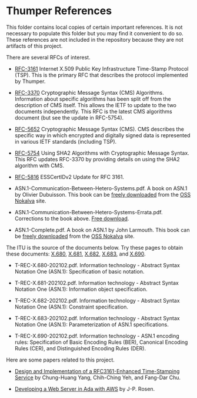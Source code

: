 
Thumper References
==================

This folder contains local copies of certain important references. It is not necessary to
populate this folder but you may find it convenient to do so. These references are not included
in the repository because they are not artifacts of this project.

There are several RFCs of interest.

+ [RFC-3161](http://www.rfc-editor.org/rfc/rfc3161.txt) Internet X.509 Public Key Infrastructure
  Time-Stamp Protocol (TSP). This is the primary RFC that describes the protocol implemented by
  Thumper.

+ [RFC-3370](http://www.rfc-editor.org/rfc/rfc3370.txt) Cryptographic Message Syntax (CMS)
  Algorithms. Information about specific algorithms has been split off from the description of
  CMS itself. This allows the IETF to update to the two documents independently. This RFC is the
  latest CMS algorithms document (but see the update in RFC-5754).

+ [RFC-5652](http://www.rfc-editor.org/rfc/rfc5652.txt) Cryptographic Message Syntax (CMS). CMS
  describes the specific way in which encrypted and digitally signed data is represented in
  various IETF standards (including TSP).

+ [RFC-5754](http://www.rfc-editor.org/rfc/rfc5754.txt) Using SHA2 Algorithms with Cryptographic
  Message Syntax. This RFC updates RFC-3370 by providing details on using the SHA2 algorithm
  with CMS.

+ [RFC-5816](http://www.rfc-editor.org/rfc/rfc5816.txt) ESSCertIDv2 Update for RFC 3161.

+ ASN.1-Communication-Between-Hetero-Systems.pdf. A book on ASN.1 by Olivier Dubuisson. This
  book can be
  [freely downloaded](http://www.oss.com/asn1/resources/books-whitepapers-pubs/dubuisson-asn1-book.PDF)
  from the [OSS Nokalva](http://www.oss.com/) site.

+ ASN.1-Communication-Between-Hetero-Systems-Errata.pdf. Corrections to the book above.
  [Free download](http://www.oss.com/asn1/resources/books-whitepapers-pubs/ASN.1.%20Communication%20between%20heterogeneous%20systems%20-%20Errata.pdf).

+ ASN.1-Complete.pdf. A book on ASN.1 by John Larmouth. This book can be
  [freely downloaded](http://www.oss.com/asn1/resources/books-whitepapers-pubs/larmouth-asn1-book.pdf)
  from the [OSS Nokalva](http://www.oss.com/) site.

The ITU is the source of the documents below. Try these pages to obtain these documents:
[X.680](http://www.itu.int/rec/T-REC-X.680/en), [X.681](http://www.itu.int/rec/T-REC-X.681/en),
[X.682](http://www.itu.int/rec/T-REC-X.682/en), [X.683](http://www.itu.int/rec/T-REC-X.683/en),
and [X.690](http://www.itu.int/rec/T-REC-X.690/en).

+ T-REC-X.680-202102.pdf. Information technology - Abstract Syntax Notation One (ASN.1):
  Specification of basic notation.

+ T-REC-X.681-202102.pdf. Information technology - Abstract Syntax Notation One (ASN.1):
  Information object specification.

+ T-REC-X.682-202102.pdf. Information technology - Abstract Syntax Notation One (ASN.1):
  Constraint specification.

+ T-REC-X.683-202102.pdf. Information technology - Abstract Syntax Notation One (ASN.1):
  Parameterization of ASN.1 specifications.

+ T-REC-X.690-202102.pdf. Information technology - ASN.1 encoding rules: Specification of Basic
  Encoding Rules (BER), Canonical Encoding Rules (CER), and Distinguished Encoding Rules (DER).

Here are some papers related to this project.

+ [Design and Implementation of a RFC3161-Enhanced Time-Stamping Service](http://crypto.nknu.edu.tw/publications/2004IWAP.pdf)
  by Chung-Huang Yang, Chih-Ching Yeh, and Fang-Dar Chu.

+ [Developing a Web Server in Ada with
  AWS](https://silo.tips/download/developing-a-web-server-in-ada-with-aws) by J-P. Rosen.
